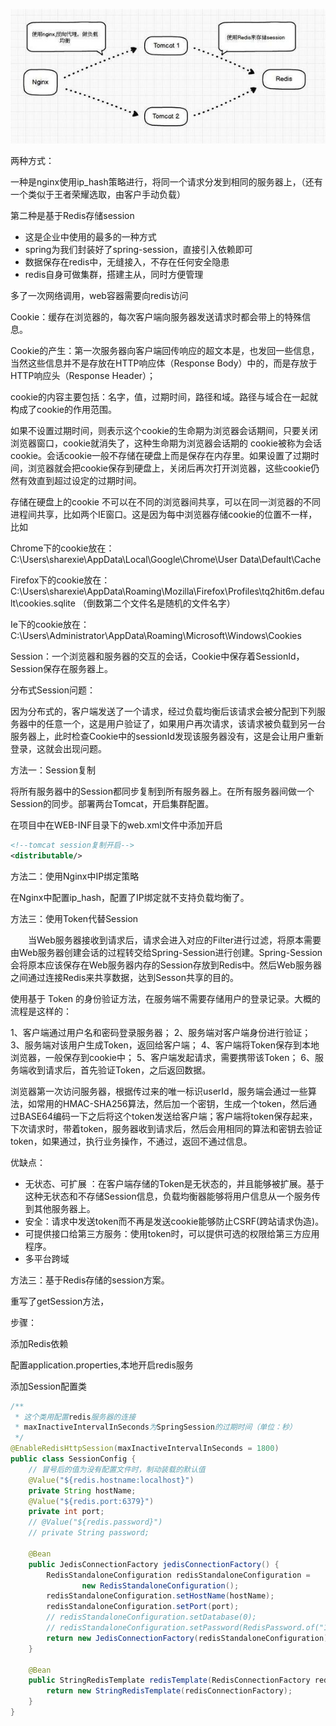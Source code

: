 ![image-20210120142815995](media/image-20210120142815995.png)



两种方式：

一种是nginx使用ip_hash策略进行，将同一个请求分发到相同的服务器上，（还有一个类似于王者荣耀选取，由客户手动负载）



第二种是基于Redis存储session

- 这是企业中使用的最多的一种方式
- spring为我们封装好了spring-session，直接引入依赖即可
- 数据保存在redis中，无缝接入，不存在任何安全隐患
- redis自身可做集群，搭建主从，同时方便管理

多了一次网络调用，web容器需要向redis访问





Cookie：缓存在浏览器的，每次客户端向服务器发送请求时都会带上的特殊信息。

Cookie的产生：第一次服务器向客户端回传响应的超文本是，也发回一些信息，当然这些信息并不是存放在HTTP响应体（Response Body）中的，而是存放于HTTP响应头（Response Header）；

cookie的内容主要包括：名字，值，过期时间，路径和域。路径与域合在一起就构成了cookie的作用范围。

如果不设置过期时间，则表示这个cookie的生命期为浏览器会话期间，只要关闭浏览器窗口，cookie就消失了，这种生命期为浏览器会话期的 cookie被称为会话cookie。会话cookie一般不存储在硬盘上而是保存在内存里。如果设置了过期时间，浏览器就会把cookie保存到硬盘上，关闭后再次打开浏览器，这些cookie仍然有效直到超过设定的过期时间。

存储在硬盘上的cookie 不可以在不同的浏览器间共享，可以在同一浏览器的不同进程间共享，比如两个IE窗口。这是因为每中浏览器存储cookie的位置不一样，比如

Chrome下的cookie放在：C:\Users\sharexie\AppData\Local\Google\Chrome\User Data\Default\Cache

Firefox下的cookie放在：C:\Users\sharexie\AppData\Roaming\Mozilla\Firefox\Profiles\tq2hit6m.default\cookies.sqlite （倒数第二个文件名是随机的文件名字）

Ie下的cookie放在：C:\Users\Administrator\AppData\Roaming\Microsoft\Windows\Cookies



Session：一个浏览器和服务器的交互的会话，Cookie中保存着SessionId，Session保存在服务器上。







分布式Session问题：

因为分布式的，客户端发送了一个请求，经过负载均衡后该请求会被分配到下列服务器中的任意一个，这是用户验证了，如果用户再次请求，该请求被负载到另一台服务器上，此时检查Cookie中的sessionId发现该服务器没有，这是会让用户重新登录，这就会出现问题。



方法一：Session复制

将所有服务器中的Session都同步复制到所有服务器上。在所有服务器间做一个Session的同步。部署两台Tomcat，开启集群配置。



在项目中在WEB-INF目录下的web.xml文件中添加开启

```xml
<!--tomcat session复制开启-->
<distributable/>
```



方法二：使用Nginx中IP绑定策略

在Nginx中配置ip_hash，配置了IP绑定就不支持负载均衡了。



方法三：使用Token代替Session

　　当Web服务器接收到请求后，请求会进入对应的Filter进行过滤，将原本需要由Web服务器创建会话的过程转交给Spring-Session进行创建。Spring-Session会将原本应该保存在Web服务器内存的Session存放到Redis中。然后Web服务器之间通过连接Redis来共享数据，达到Sesson共享的目的。

使用基于 Token 的身份验证方法，在服务端不需要存储用户的登录记录。大概的流程是这样的： 

   1、客户端通过用户名和密码登录服务器；
   2、服务端对客户端身份进行验证；
   3、服务端对该用户生成Token，返回给客户端；
   4、客户端将Token保存到本地浏览器，一般保存到cookie中；
   5、客户端发起请求，需要携带该Token；
   6、服务端收到请求后，首先验证Token，之后返回数据。

浏览器第一次访问服务器，根据传过来的唯一标识userId，服务端会通过一些算法，如常用的HMAC-SHA256算法，然后加一个密钥，生成一个token，然后通过BASE64编码一下之后将这个token发送给客户端；客户端将token保存起来，下次请求时，带着token，服务器收到请求后，然后会用相同的算法和密钥去验证token，如果通过，执行业务操作，不通过，返回不通过信息。

优缺点：

- 无状态、可扩展 ：在客户端存储的Token是无状态的，并且能够被扩展。基于这种无状态和不存储Session信息，负载均衡器能够将用户信息从一个服务传到其他服务器上。
- 安全：请求中发送token而不再是发送cookie能够防止CSRF(跨站请求伪造)。
- 可提供接口给第三方服务：使用token时，可以提供可选的权限给第三方应用程序。
- 多平台跨域



方法三：基于Redis存储的session方案。

重写了getSession方法，

步骤：

添加Redis依赖

配置application.properties,本地开启redis服务

添加Session配置类

```java
/**
 * 这个类用配置redis服务器的连接
 * maxInactiveIntervalInSeconds为SpringSession的过期时间（单位：秒）
 */
@EnableRedisHttpSession(maxInactiveIntervalInSeconds = 1800)
public class SessionConfig {
    // 冒号后的值为没有配置文件时，制动装载的默认值
    @Value("${redis.hostname:localhost}")
    private String hostName;
    @Value("${redis.port:6379}")
    private int port;
    // @Value("${redis.password}")
    // private String password;

    @Bean
    public JedisConnectionFactory jedisConnectionFactory() {
        RedisStandaloneConfiguration redisStandaloneConfiguration =
                new RedisStandaloneConfiguration();
        redisStandaloneConfiguration.setHostName(hostName);
        redisStandaloneConfiguration.setPort(port);
        // redisStandaloneConfiguration.setDatabase(0);
        // redisStandaloneConfiguration.setPassword(RedisPassword.of("123456"));
        return new JedisConnectionFactory(redisStandaloneConfiguration);
    }

    @Bean
    public StringRedisTemplate redisTemplate(RedisConnectionFactory redisConnectionFactory) {
        return new StringRedisTemplate(redisConnectionFactory);
    }
}
```

